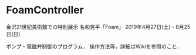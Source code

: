 # FoamController

金沢21世紀美術館での特別展示
名和晃平「Foam」
2019年4月27日(土) - 8月25日(日)

ポンプ・電磁弁制御のプログラム．
操作方法等，詳細はWikiを参照のこと．